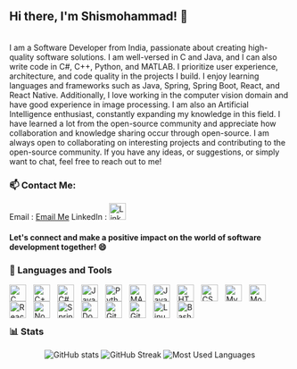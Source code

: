 ## Hi there, I'm Shismohammad! 👋
<br/>
I am a Software Developer from India, passionate about creating high-quality software solutions. I am well-versed in C and Java, and I can also write code in C#, C++, Python, and MATLAB. I prioritize user experience, architecture, and code quality in the projects I build. I enjoy learning languages and frameworks such as Java, Spring, Spring Boot, React, and React Native. Additionally, I love working in the computer vision domain and have good experience in image processing. I am also an Artificial Intelligence enthusiast, constantly expanding my knowledge in this field. I have learned a lot from the open-source community and appreciate how collaboration and knowledge sharing occur through open-source. I am always open to collaborating on interesting projects and contributing to the open-source community. If you have any ideas, or suggestions, or simply want to chat, feel free to reach out to me!

### 📫 Contact Me:

Email : [Email Me](shismohammadmulla@gmail.com)
LinkedIn : [<img alt="LinkedIn" width="30px" src="https://cdn.jsdelivr.net/gh/devicons/devicon/icons/linkedin/linkedin-original.svg" />](https://www.linkedin.com/in/shismohammad-mulla-321328236/)

#### Let's connect and make a positive impact on the world of software development together! 😄

### 🧰 Languages and Tools


<img align="left" alt="C" width="30px" style="padding-right:10px;" src="https://cdn.jsdelivr.net/gh/devicons/devicon/icons/c/c-original.svg" />
<img align="left" alt="C++" width="30px" style="padding-right:10px;" src="https://cdn.jsdelivr.net/gh/devicons/devicon/icons/cplusplus/cplusplus-line.svg" />
<img align="left" alt="C#" width="30px" style="padding-right:10px;" src="https://cdn.jsdelivr.net/gh/devicons/devicon/icons/csharp/csharp-original.svg" />
<img align="left" alt="Java" width="30px" style="padding-right:10px;" src="https://cdn.jsdelivr.net/gh/devicons/devicon/icons/java/java-original.svg"/>
<img align="left" alt="Python" width="30px" style="padding-right:10px;" src="https://cdn.jsdelivr.net/gh/devicons/devicon/icons/python/python-original.svg" />
<img align="left" alt="MATLAB" width="30px" style="padding-right:10px;"  src="https://cdn.jsdelivr.net/gh/devicons/devicon/icons/matlab/matlab-original.svg" />         
<img align="left" alt="JavaScript" width="30px" style="padding-right:10px;" src="https://cdn.jsdelivr.net/gh/devicons/devicon/icons/javascript/javascript-original.svg" />
<img align="left" alt="HTML" width="30px" style="padding-right:10px;" src="https://cdn.jsdelivr.net/gh/devicons/devicon/icons/html5/html5-plain.svg" />
<img align="left" alt="CSS" width="30px" style="padding-right:10px;" src="https://cdn.jsdelivr.net/gh/devicons/devicon/icons/css3/css3-plain.svg" />
<img align="left" alt="MySQL" width="30px" style="padding-right:10px;" src="https://cdn.jsdelivr.net/gh/devicons/devicon/icons/mysql/mysql-original.svg" /> <img align="left" alt="MongoDB" width="30px" style="padding-right:10px;" src="https://cdn.jsdelivr.net/gh/devicons/devicon/icons/mongodb/mongodb-original.svg" />        
<img align="left" alt="React" width="30px" style="padding-right:10px;" src="https://cdn.jsdelivr.net/gh/devicons/devicon/icons/react/react-original.svg" />
<img align="left" alt="NodeJS" width="30px" style="padding-right:10px;" src="https://cdn.jsdelivr.net/gh/devicons/devicon/icons/nodejs/nodejs-original.svg" />
<img align="left" alt="Spring" width="30px" style="padding-right:10px;" src="https://cdn.jsdelivr.net/gh/devicons/devicon/icons/spring/spring-original.svg"/>
<img align="left" alt="Docker" width="30px" style="padding-right:10px;" src="https://cdn.jsdelivr.net/gh/devicons/devicon/icons/docker/docker-original.svg" />     
<img align="left" alt="GitHub" width="30px" style="padding-right:10px;" src="https://cdn.jsdelivr.net/gh/devicons/devicon/icons/github/github-original.svg" />
<img align="left" alt="Git" width="30px" style="padding-right:10px;" src="https://cdn.jsdelivr.net/gh/devicons/devicon/icons/git/git-original.svg" />
<img align="left" alt="Linux" width="30px" style="padding-right:10px;" src="https://cdn.jsdelivr.net/gh/devicons/devicon/icons/linux/linux-original.svg" />
<img align="left" alt="Bash" width="30px" style="padding-right:10px;" src="https://cdn.jsdelivr.net/gh/devicons/devicon/icons/bash/bash-original.svg" />
<br/>
<br/>

<!-- --- -->

#

### 📊 Stats


<div class="stats" align="center">
            
![GitHub stats](https://github-readme-stats.vercel.app/api?username=Shismohammad)
![GitHub Streak](https://github-readme-streak-stats.herokuapp.com?user=Shismohammad&theme=ayu-light&date_format=j%20M%5B%20Y%5D&mode=weekly&background=FFFFFF)
![Most Used Languages](https://github-readme-stats.vercel.app/api/top-langs/?username=Shismohammad&layout=compact)

</div>
<!-- ![GitHub Streak](https://streak-stats.demolab.com?user=ForrestKnight&theme=gruvbox&border_radius=4.5) -->


<!--
**Shismohammad/Shismohammad** is a ✨ _special_ ✨ repository because its `README.md` (this file) appears on your GitHub profile.

Here are some ideas to get you started:

- 🔭 I’m currently working on ...
- 🌱 I’m currently learning ...
- 👯 I’m looking to collaborate on ...
- 🤔 I’m looking for help with ...
- 💬 Ask me about ...
- 📫 How to reach me: ...
- 😄 Pronouns: ...
- ⚡ Fun fact: ...
-->


